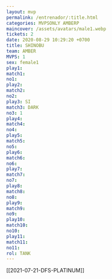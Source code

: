 ```yaml
---
layout: mvp
permalink: /entrenador/:title.html
categories: MVPSONLY AMBERP
maincover: /assets/avatars/male1.webp
tickets: 2
date: 2020-08-29 10:29:20 +0700
title: SHINOBU
team: AMBER
MVPS: 1
sex: female1
play1: 
match1: 
no1: 
play2: 
match2: 
no2: 
play3: SI
match3: DARK
no3: 1
play4: 
match4: 
no4: 
play5: 
match5: 
no5: 
play6: 
match6: 
no6: 
play7: 
match7: 
no7: 
play8: 
match8: 
no8: 
play9: 
match9: 
no9: 
play10: 
match10: 
no10: 
play11: 
match11: 
no11: 
rol: TANK
---
```

[[2021-07-21-DFS-PLATINUM]]